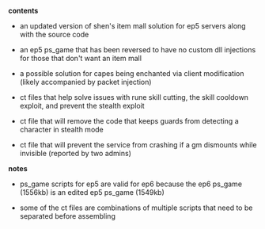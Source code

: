 **contents**

* an updated version of shen's item mall solution for ep5 servers along with the source code

* an ep5 ps_game that has been reversed to have no custom dll injections for those that don't want an item mall

* a possible solution for capes being enchanted via client modification (likely accompanied by packet injection)

* ct files that help solve issues with rune skill cutting, the skill cooldown exploit, and prevent the stealth exploit

* ct file that will remove the code that keeps guards from detecting a character in stealth mode

* ct file that will prevent the service from crashing if a gm dismounts while invisible (reported by two admins)

**notes** 

* ps_game scripts for ep5 are valid for ep6 because the ep6 ps_game (1556kb) is an edited ep5 ps_game (1549kb)

* some of the ct files are combinations of multiple scripts that need to be separated before assembling

